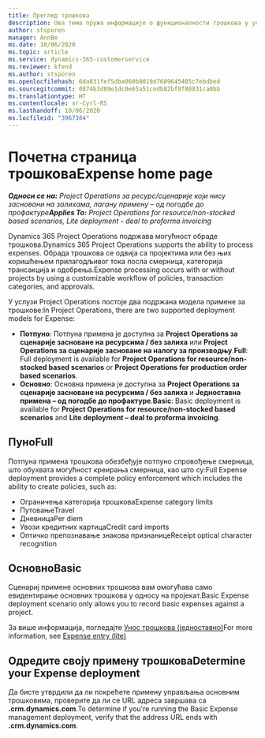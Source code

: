 ```yaml
---
title: Преглед трошкова
description: Ова тема пружа информације о функционалности трошкова у услузи Project Operations.
author: stsporen
manager: AnnBe
ms.date: 10/06/2020
ms.topic: article
ms.service: dynamics-365-customerservice
ms.reviewer: kfend
ms.author: stsporen
ms.openlocfilehash: 6da831fef5dba060b8019d7689645405c7ebdbed
ms.sourcegitcommit: 0874b3d89e1dc0e65a51cedb82bf8f80831ca0bb
ms.translationtype: HT
ms.contentlocale: sr-Cyrl-RS
ms.lasthandoff: 10/06/2020
ms.locfileid: "3967384"
---
```

# <a name="expense-home-page"></a><span data-ttu-id="8881c-103">Почетна страница трошкова</span><span class="sxs-lookup"><span data-stu-id="8881c-103">Expense home page</span></span>

<span data-ttu-id="8881c-104">_**Односи се на:** Project Operations за ресурс/сценарије који нису засновани на залихама, лагану примену – од погодбе до профактуре_</span><span class="sxs-lookup"><span data-stu-id="8881c-104">_**Applies To:** Project Operations for resource/non-stocked based scenarios, Lite deployment - deal to proforma invoicing_</span></span>


<span data-ttu-id="8881c-105">Dynamics 365 Project Operations подржава могућност обраде трошкова.</span><span class="sxs-lookup"><span data-stu-id="8881c-105">Dynamics 365 Project Operations supports the ability to process expenses.</span></span> <span data-ttu-id="8881c-106">Обрада трошкова се одвија са пројектима или без њих коришћењем прилагодљивог тока посла смерница, категорија трансакција и одобрења.</span><span class="sxs-lookup"><span data-stu-id="8881c-106">Expense processing occurs with or without projects by using a customizable workflow of policies, transaction categories, and approvals.</span></span>

<span data-ttu-id="8881c-107">У услузи Project Operations постоје два подржана модела примене за трошкове:</span><span class="sxs-lookup"><span data-stu-id="8881c-107">In Project Operations, there are two supported deployment models for Expense:</span></span> 

- <span data-ttu-id="8881c-108">**Потпуно**: Потпуна примена је доступна за **Project Operations за сценарије засноване на ресурсима / без залиха** или **Project Operations за сценарије засноване на налогу за производњу**.</span><span class="sxs-lookup"><span data-stu-id="8881c-108">**Full**: Full deployment is available for **Project Operations for resource/non-stocked based scenarios** or **Project Operations for production order based scenarios**.</span></span>
- <span data-ttu-id="8881c-109">**Основно**: Основна примена је доступна за **Project Operations за сценарије засноване на ресурсима / без залиха** и **Једноставна примена – од погодбе до профактуре**.</span><span class="sxs-lookup"><span data-stu-id="8881c-109">**Basic**: Basic deployment is available for **Project Operations for resource/non-stocked based scenarios** and **Lite deployment – deal to proforma invoicing**.</span></span>

## <a name="full"></a><span data-ttu-id="8881c-110">Пуно</span><span class="sxs-lookup"><span data-stu-id="8881c-110">Full</span></span> 
<span data-ttu-id="8881c-111">Потпуна примена трошкова обезбеђује потпуно спровођење смерница, што обухвата могућност креирања смерница, као што су:</span><span class="sxs-lookup"><span data-stu-id="8881c-111">Full Expense deployment provides a complete policy enforcement which includes the ability to create policies, such as:</span></span>

  - <span data-ttu-id="8881c-112">Ограничења категорија трошкова</span><span class="sxs-lookup"><span data-stu-id="8881c-112">Expense category limits</span></span>
  - <span data-ttu-id="8881c-113">Путовање</span><span class="sxs-lookup"><span data-stu-id="8881c-113">Travel</span></span>
  - <span data-ttu-id="8881c-114">Дневница</span><span class="sxs-lookup"><span data-stu-id="8881c-114">Per diem</span></span>
  - <span data-ttu-id="8881c-115">Увози кредитних картица</span><span class="sxs-lookup"><span data-stu-id="8881c-115">Credit card imports</span></span>
  - <span data-ttu-id="8881c-116">Оптичко препознавање знакова признанице</span><span class="sxs-lookup"><span data-stu-id="8881c-116">Receipt optical character recognition</span></span>

## <a name="basic"></a><span data-ttu-id="8881c-117">Основно</span><span class="sxs-lookup"><span data-stu-id="8881c-117">Basic</span></span> 
<span data-ttu-id="8881c-118">Сценариј примене основних трошкова вам омогућава само евидентирање основних трошкова у односу на пројекат.</span><span class="sxs-lookup"><span data-stu-id="8881c-118">Basic Expense deployment scenario only allows you to record basic expenses against a project.</span></span> 

<span data-ttu-id="8881c-119">За више информација, погледајте [Унос трошкова (једноставно)](basic-expense.md)</span><span class="sxs-lookup"><span data-stu-id="8881c-119">For more information, see [Expense entry (lite)](basic-expense.md)</span></span>

## <a name="determine-your-expense-deployment"></a><span data-ttu-id="8881c-120">Одредите своју примену трошкова</span><span class="sxs-lookup"><span data-stu-id="8881c-120">Determine your Expense deployment</span></span>
<span data-ttu-id="8881c-121">Да бисте утврдили да ли покрећете примену управљања основним трошковима, проверите да ли се URL адреса завршава са **.crm.dynamics.com**.</span><span class="sxs-lookup"><span data-stu-id="8881c-121">To determine if you're running the Basic Expense management deployment, verify that the address URL ends with **.crm.dynamics.com**.</span></span> 
